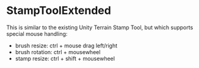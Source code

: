 # StampToolExtended

This is similar to the existing Unity Terrain Stamp Tool, but which supports special mouse handling:

   + brush resize: ctrl + mouse drag left/right
   + brush rotation: ctrl + mousewheel
   + stamp resize: ctrl + shift + mousewheel

